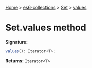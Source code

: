 [Home](./index) &gt; [es6-collections](es6-collections.md) &gt; [Set](es6-collections.set.md) &gt; [values](es6-collections.set.values.md)

# Set.values method


**Signature:**
```javascript
values(): Iterator<T>;
```
**Returns:** `Iterator<T>`

